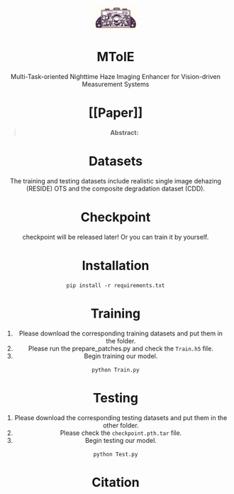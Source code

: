 <div align="center">
  <p>
        <img src="images/logo.png" width="100">
    </a>
</p>

# MToIE
Multi-Task-oriented Nighttime Haze Imaging Enhancer for Vision-driven Measurement Systems

# [[Paper]]
> **Abstract:** 


# Datasets
The training and testing datasets include realistic single image dehazing (RESIDE) OTS and the composite degradation dataset (CDD).

# Checkpoint
checkpoint will be released later! Or you can train it by yourself.

# Installation  
```
pip install -r requirements.txt
```

# Training  
1. Please download the corresponding training datasets and put them in the folder.
2. Please run the prepare_patches.py and check the `Train.h5` file.
3. Begin training our model.
```
python Train.py
```

# Testing
1. Please download the corresponding testing datasets and put them in the other folder.
2. Please check the `checkpoint.pth.tar` file.
3. Begin testing our model.
```
python Test.py
```

# Citation  
